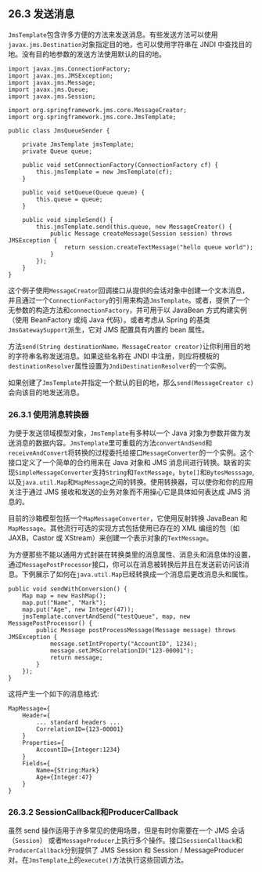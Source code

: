 ## 26.3 发送消息
```JmsTemplate```包含许多方便的方法来发送消息。有些发送方法可以使用 ```javax.jms.Destination```对象指定目的地，也可以使用字符串在 JNDI 中查找目的地。没有目的地参数的发送方法使用默认的目的地。

```//java
import javax.jms.ConnectionFactory;
import javax.jms.JMSException;
import javax.jms.Message;
import javax.jms.Queue;
import javax.jms.Session;

import org.springframework.jms.core.MessageCreator;
import org.springframework.jms.core.JmsTemplate;

public class JmsQueueSender {

	private JmsTemplate jmsTemplate;
	private Queue queue;

	public void setConnectionFactory(ConnectionFactory cf) {
		this.jmsTemplate = new JmsTemplate(cf);
	}

	public void setQueue(Queue queue) {
		this.queue = queue;
	}

	public void simpleSend() {
		this.jmsTemplate.send(this.queue, new MessageCreator() {
			public Message createMessage(Session session) throws JMSException {
				return session.createTextMessage("hello queue world");
			}
		});
	}
}
```

这个例子使用```MessageCreator```回调接口从提供的会话对象中创建一个文本消息，并且通过一个```ConnectionFactory```的引用来构造```JmsTemplate```。或者，提供了一个无参数的构造方法和```connectionFactory```，并可用于以 JavaBean 方式构建实例（使用 BeanFactory 或纯 Java 代码）。或者考虑从 Spring 的基类```JmsGatewaySupport```派生，它对 JMS 配置具有内置的 bean 属性。

方法```send(String destinationName，MessageCreator creator)```让你利用目的地的字符串名称发送消息。如果这些名称在 JNDI 中注册，则应将模板的```destinationResolver```属性设置为```JndiDestinationResolver```的一个实例。

如果创建了```JmsTemplate```并指定一个默认的目的地，那么```send(MessageCreator c)```会向该目的地发送消息。

### 26.3.1 使用消息转换器
为便于发送领域模型对象，```JmsTemplate```有多种以一个 Java 对象为参数并做为发送消息的数据内容。```JmsTemplate```里可重载的方法```convertAndSend```和```receiveAndConvert```将转换的过程委托给接口```MessageConverter```的一个实例。这个接口定义了一个简单的合约用来在 Java 对象和 JMS 消息间进行转换。缺省的实现```SimpleMessageConverter```支持```String```和```TextMessage```，```byte[]```和```BytesMesssage```,以及```java.util.Map```和```MapMessage```之间的转换。使用转换器，可以使你和你的应用关注于通过 JMS 接收和发送的业务对象而不用操心它是具体如何表达成 JMS 消息的。

目前的沙箱模型包括一个```MapMessageConverter```，它使用反射转换 JavaBean 和```MapMessage```。其他流行可选的实现方式包括使用已存在的 XML 编组的包（如 JAXB，Castor 或 XStream）来创建一个表示对象的```TextMessage```。

为方便那些不能以通用方式封装在转换类里的消息属性、消息头和消息体的设置，通过```MessagePostProcessor```接口，你可以在消息被转换后并且在发送前访问该消息。下例展示了如何在```java.util.Map```已经转换成一个消息后更改消息头和属性。

```//java
public void sendWithConversion() {
	Map map = new HashMap();
	map.put("Name", "Mark");
	map.put("Age", new Integer(47));
	jmsTemplate.convertAndSend("testQueue", map, new MessagePostProcessor() {
		public Message postProcessMessage(Message message) throws JMSException {
			message.setIntProperty("AccountID", 1234);
			message.setJMSCorrelationID("123-00001");
			return message;
		}
	});
}
```

这将产生一个如下的消息格式:

```
MapMessage={
	Header={
		... standard headers ...
		CorrelationID={123-00001}
	}
	Properties={
		AccountID={Integer:1234}
	}
	Fields={
		Name={String:Mark}
		Age={Integer:47}
	}
}

```

### 26.3.2 SessionCallback和ProducerCallback
虽然 send 操作适用于许多常见的使用场景，但是有时你需要在一个 JMS 会话（```Session```） 或者```MessageProducer```上执行多个操作。接口```SessionCallback```和```ProducerCallback```分别提供了 JMS Session 和 Session / MessageProducer 对。在```JmsTemplate```上的```execute()```方法执行这些回调方法。



